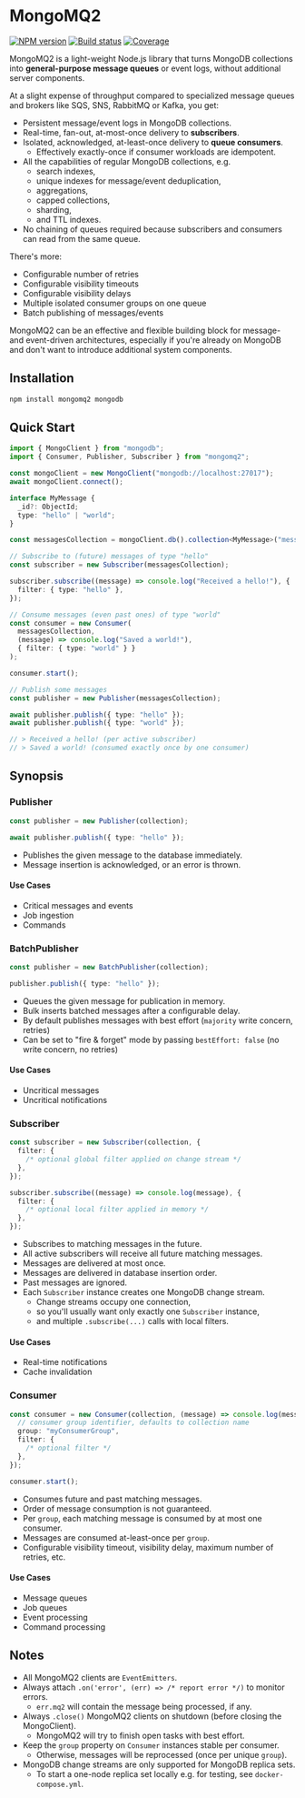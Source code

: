 # MongoMQ2

[![NPM version](https://img.shields.io/npm/v/mongomq2?style=flat-square)](https://www.npmjs.com/package/mongomq2)
[![Build status](https://img.shields.io/github/workflow/status/morris/mongomq2/Pipeline?style=flat-square)](https://github.com/morris/mongomq2/actions)
[![Coverage](https://img.shields.io/codecov/c/github/morris/mongomq2?style=flat-square&token=5GBOZPEJW0)](https://app.codecov.io/gh/morris/mongomq2)

MongoMQ2 is a light-weight Node.js library that turns MongoDB collections into
**general-purpose message queues** or event logs,
without additional server components.

At a slight expense of throughput compared to specialized
message queues and brokers like SQS, SNS, RabbitMQ or Kafka, you get:

- Persistent message/event logs in MongoDB collections.
- Real-time, fan-out, at-most-once delivery to **subscribers**.
- Isolated, acknowledged, at-least-once delivery to **queue consumers**.
  - Effectively exactly-once if consumer workloads are idempotent.
- All the capabilities of regular MongoDB collections, e.g.
  - search indexes,
  - unique indexes for message/event deduplication,
  - aggregations,
  - capped collections,
  - sharding,
  - and TTL indexes.
- No chaining of queues required because subscribers and consumers can read from the same queue.

There's more:

- Configurable number of retries
- Configurable visibility timeouts
- Configurable visibility delays
- Multiple isolated consumer groups on one queue
- Batch publishing of messages/events

MongoMQ2 can be an effective and flexible building block for
message- and event-driven architectures,
especially if you're already on MongoDB
and don't want to introduce additional system components.

## Installation

```sh
npm install mongomq2 mongodb
```

## Quick Start

```ts
import { MongoClient } from "mongodb";
import { Consumer, Publisher, Subscriber } from "mongomq2";

const mongoClient = new MongoClient("mongodb://localhost:27017");
await mongoClient.connect();

interface MyMessage {
  _id?: ObjectId;
  type: "hello" | "world";
}

const messagesCollection = mongoClient.db().collection<MyMessage>("messages");

// Subscribe to (future) messages of type "hello"
const subscriber = new Subscriber(messagesCollection);

subscriber.subscribe((message) => console.log("Received a hello!"), {
  filter: { type: "hello" },
});

// Consume messages (even past ones) of type "world"
const consumer = new Consumer(
  messagesCollection,
  (message) => console.log("Saved a world!"),
  { filter: { type: "world" } }
);

consumer.start();

// Publish some messages
const publisher = new Publisher(messagesCollection);

await publisher.publish({ type: "hello" });
await publisher.publish({ type: "world" });

// > Received a hello! (per active subscriber)
// > Saved a world! (consumed exactly once by one consumer)
```

## Synopsis

### Publisher

```ts
const publisher = new Publisher(collection);

await publisher.publish({ type: "hello" });
```

- Publishes the given message to the database immediately.
- Message insertion is acknowledged, or an error is thrown.

#### Use Cases

- Critical messages and events
- Job ingestion
- Commands

### BatchPublisher

```ts
const publisher = new BatchPublisher(collection);

publisher.publish({ type: "hello" });
```

- Queues the given message for publication in memory.
- Bulk inserts batched messages after a configurable delay.
- By default publishes messages with best effort (`majority` write concern, retries)
- Can be set to "fire & forget" mode by passing `bestEffort: false` (no write concern, no retries)

#### Use Cases

- Uncritical messages
- Uncritical notifications

### Subscriber

```ts
const subscriber = new Subscriber(collection, {
  filter: {
    /* optional global filter applied on change stream */
  },
});

subscriber.subscribe((message) => console.log(message), {
  filter: {
    /* optional local filter applied in memory */
  },
});
```

- Subscribes to matching messages in the future.
- All active subscribers will receive all future matching messages.
- Messages are delivered at most once.
- Messages are delivered in database insertion order.
- Past messages are ignored.
- Each `Subscriber` instance creates one MongoDB change stream.
  - Change streams occupy one connection,
  - so you'll usually want only exactly one `Subscriber` instance,
  - and multiple `.subscribe(...)` calls with local filters.

#### Use Cases

- Real-time notifications
- Cache invalidation

### Consumer

```ts
const consumer = new Consumer(collection, (message) => console.log(message), {
  // consumer group identifier, defaults to collection name
  group: "myConsumerGroup",
  filter: {
    /* optional filter */
  },
});

consumer.start();
```

- Consumes future and past matching messages.
- Order of message consumption is not guaranteed.
- Per `group`, each matching message is consumed by at most one consumer.
- Messages are consumed at-least-once per `group`.
- Configurable visibility timeout, visibility delay, maximum number of retries, etc.

#### Use Cases

- Message queues
- Job queues
- Event processing
- Command processing

## Notes

- All MongoMQ2 clients are `EventEmitters`.
- Always attach `.on('error', (err) => /* report error */)` to monitor errors.
  - `err.mq2` will contain the message being processed, if any.
- Always `.close()` MongoMQ2 clients on shutdown (before closing the MongoClient).
  - MongoMQ2 will try to finish open tasks with best effort.
- Keep the `group` property on `Consumer` instances stable per consumer.
  - Otherwise, messages will be reprocessed (once per unique `group`).
- MongoDB change streams are only supported for MongoDB replica sets.
  - To start a one-node replica set locally e.g. for testing, see `docker-compose.yml`.
